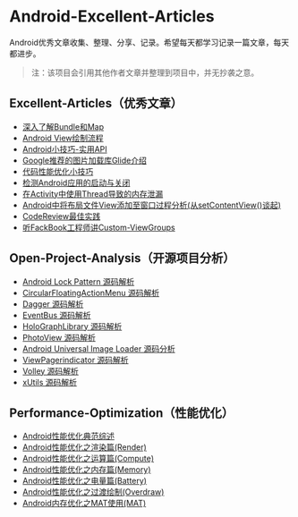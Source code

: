 # Android-Excellent-Articles
Android优秀文章收集、整理、分享、记录。希望每天都学习记录一篇文章，每天都进步。
> 注：该项目会引用其他作者文章并整理到项目中，并无抄袭之意。

## Excellent-Articles（优秀文章） ##
* [深入了解Bundle和Map](Android-Excellent-Articles/%E6%B7%B1%E5%85%A5%E4%BA%86%E8%A7%A3Bundle%E5%92%8CMap.md "深入了解Bundle和Map")
* [Android View绘制流程](Android-Excellent-Articles/Android%20View绘制流程.md "Android View绘制流程")
* [Android小技巧-实用API](Android-Excellent-Articles/Android小技巧-实用API.md "Android小技巧-实用API")
* [Google推荐的图片加载库Glide介绍](Android-Excellent-Articles/Google推荐的图片加载库Glide介绍.md "Google推荐的图片加载库Glide介绍")
* [代码性能优化小技巧](Android-Excellent-Articles/代码性能优化小技巧.md "代码性能优化小技巧")
* [检测Android应用的启动与关闭](Android-Excellent-Articles/检测Android应用的启动与关闭.md "检测Android应用的启动与关闭")
* [在Activity中使用Thread导致的内存泄漏](Android-Excellent-Articles/在Activity中使用Thread导致的内存泄漏.md "在Activity中使用Thread导致的内存泄漏")
* [Android中将布局文件View添加至窗口过程分析(从setContentView()谈起)](Android-Excellent-Articles/Android中将布局文件View添加至窗口过程分析(从setContentView()谈起).md "Android中将布局文件View添加至窗口过程分析(从setContentView()谈起)")
* [CodeReview最佳实践](Android-Excellent-Articles/CodeReview最佳实践.md "Code Review最佳实践")
* [听FackBook工程师讲Custom-ViewGroups](Android-Excellent-Articles/听FackBook工程师讲Custom-ViewGroups.md "听FackBook工程师讲Custom-ViewGroups")

## Open-Project-Analysis（开源项目分析） ##
* [Android Lock Pattern 源码解析](Android-Open-Project-Analysis/android-lockpattern "Android Lock Pattern 源码解析")
* [CircularFloatingActionMenu 源码解析](Android-Open-Project-Analysis/circular-floating-action-menu "CircularFloatingActionMenu 源码解析")
* [Dagger 源码解析](Android-Open-Project-Analysis/dagger "Dagger 源码解析")
* [EventBus 源码解析](Android-Open-Project-Analysis/event-bus "EventBus 源码解析")
* [HoloGraphLibrary 源码解析](Android-Open-Project-Analysis/holographlibrary "HoloGraphLibrary 源码解析")
* [PhotoView 源码解析](Android-Open-Project-Analysis/photoview "PhotoView 源码解析")
* [Android Universal Image Loader 源码分析](Android-Open-Project-Analysis/universal-image-loader "Android Universal Image Loader 源码分析")
* [ViewPagerindicator 源码解析](Android-Open-Project-Analysis/view-pager-indicator "Dagger ViewPagerindicator 源码解析")
* [Volley 源码解析](Android-Open-Project-Analysis/volley "Dagger Volley 源码解析")
* [xUtils 源码解析](Android-Open-Project-Analysis/xutils "xUtils 源码解析")

## Performance-Optimization（性能优化） ##
* [Android性能优化典范综述](Android-Performance-Patterns-Analysis/android-performance-patterns "Android性能优化典范综述")
* [Android性能优化之渲染篇(Render)](Android-Performance-Patterns-Analysis/android-performance-render "Android性能优化之渲染篇")
* [Android性能优化之运算篇(Compute)](Android-Performance-Patterns-Analysis/android-performance-compute "Android性能优化之运算篇")
* [Android性能优化之内存篇(Memory)](Android-Performance-Patterns-Analysis/android-performance-memory "Android性能优化之内存篇")
* [Android性能优化之电量篇(Battery)](Android-Performance-Patterns-Analysis/android-performance-battery "Android性能优化之电量篇")
* [Android性能优化之过渡绘制(Overdraw)](Android-Performance-Patterns-Analysis/android-performance-optimization-overdraw "Android性能优化之过渡绘制")
* [Android内存优化之MAT使用(MAT)](Android-Performance-Patterns-Analysis/android-performance-memory-usage-of-MAT "Android内存优化之MAT使用")
